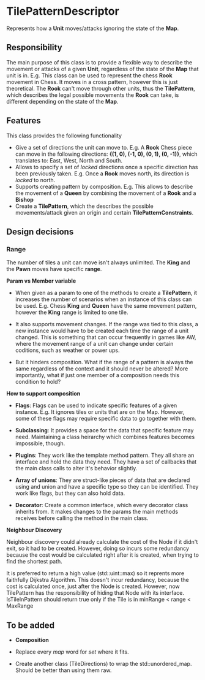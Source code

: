 # TilePatternDescriptor

Represents how a **Unit** moves/attacks ignoring the state of the **Map**.

## Responsibility

The main purpose of this class is to provide a flexible way to describe the movement or attacks of a given **Unit**, regardless of the state of the **Map** that unit is in. E.g. This class can be used to represent the chess **Rook** movement in Chess. It moves in a cross pattern, however this is just theoretical. The **Rook** can't move through other units, thus the **TilePattern**, which describes the legal possible movements the **Rook** can take, is different depending on the state of the **Map**.

## Features

This class provides the following functionality

- Give a set of directions the unit can move to. E.g. A **Rook** Chess piece can move in the following directions: **{(1, 0), (-1, 0), (0, 1), (0, -1)}**, which translates to: East, West, North and South.
- Allows to specify a set of *locked* directions once a specific direction has been previously taken. E.g. Once a **Rook** moves north, its direction is *locked* to north.
- Supports creating pattern by composition. E.g. This allows to describe the movement of a **Queen** by combining the movement of a **Rook** and a **Bishop**
- Create a **TilePattern**, which the describes the possible movements/attack given an origin and certain **TilePatternConstraints**.

## Design decisions

### Range

The number of tiles a unit can move isn't always unlimited. The **King** and the **Pawn** moves have specific **range**.

**Param vs Member variable**

- When given as a param to one of the methods to create a **TilePattern**, it increases the number of scenarios when an instance of this class can be used. E.g. Chess **King** and **Queen** have the same movement pattern, however the **King** range is limited to one tile.

- It also supports movement changes. If the range was tied to this class, a new instance would have to be created each time the range of a unit changed. This is something that can occur frequently in games like AW, where the movement range of a unit can change under certain coditions, such as weather or power ups.

- But it hinders composition. What if the range of a pattern is always the same regardless of the context and it should never be altered? More importantly, what if just one member of a composition needs this condition to hold? 

**How to support composition** 

- **Flags**: Flags can be used to indicate specific features of a given instance. E.g. It ignores tiles or units that are on the Map. However, some of these flags may require specific data to go together with them.

- **Subclassing**: It provides a space for the data that specific feature may need. Maintaining a class heirarchy which combines features becomes impossible, though.

- **Plugins**: They work like the template method pattern. They all share an interface and hold the data they need. They have a set of callbacks that the main class calls to alter it's behavior slightly.

- **Array of unions**: They are struct-like pieces of data that are declared using and union and have a specific type so they can be identified. They work like flags, but they can also hold data.

- **Decorator**: Create a common interface, which every decorator class inherits from. It makes changes to the params the main methods receives before calling the method in the main class.

**Neighbour Discovery**

Neighbour discovery could already calculate the cost of the Node if it didn't exit, so it had to be created. However, doing so incurs some redundancy because the cost would be calculated right after it is created, when trying to find the shortest path.

It is preferred to return a high value (std::uint::max) so it reprents more faithfully Dijkstra Algorithm. This doesn't incur redundancy, because the cost is calculated once, just after the Node is created. However, now TilePattern has the responsibility of hiding that Node with its interface. IsTileInPattern should return true only if the Tile is in minRange < range < MaxRange

## To be added

- **Composition**

- Replace every *map* word for *set* where it fits.

- Create another class (TileDirections) to wrap the std::unordered_map. Should be better than using them raw.

